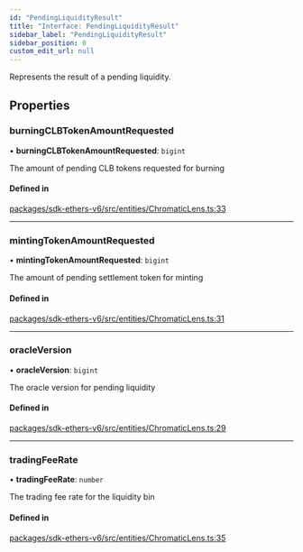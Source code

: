 ```yaml
---
id: "PendingLiquidityResult"
title: "Interface: PendingLiquidityResult"
sidebar_label: "PendingLiquidityResult"
sidebar_position: 0
custom_edit_url: null
---
```


Represents the result of a pending liquidity.

## Properties

### burningCLBTokenAmountRequested

• **burningCLBTokenAmountRequested**: `bigint`

The amount of pending CLB tokens requested for burning

#### Defined in

[packages/sdk-ethers-v6/src/entities/ChromaticLens.ts:33](https://github.com/chromatic-protocol/sdk/blob/3c3ce86/packages/sdk-ethers-v6/src/entities/ChromaticLens.ts#L33)

___

### mintingTokenAmountRequested

• **mintingTokenAmountRequested**: `bigint`

The amount of pending settlement token for minting

#### Defined in

[packages/sdk-ethers-v6/src/entities/ChromaticLens.ts:31](https://github.com/chromatic-protocol/sdk/blob/3c3ce86/packages/sdk-ethers-v6/src/entities/ChromaticLens.ts#L31)

___

### oracleVersion

• **oracleVersion**: `bigint`

The oracle version for pending liquidity

#### Defined in

[packages/sdk-ethers-v6/src/entities/ChromaticLens.ts:29](https://github.com/chromatic-protocol/sdk/blob/3c3ce86/packages/sdk-ethers-v6/src/entities/ChromaticLens.ts#L29)

___

### tradingFeeRate

• **tradingFeeRate**: `number`

The trading fee rate for the liquidity bin

#### Defined in

[packages/sdk-ethers-v6/src/entities/ChromaticLens.ts:35](https://github.com/chromatic-protocol/sdk/blob/3c3ce86/packages/sdk-ethers-v6/src/entities/ChromaticLens.ts#L35)
